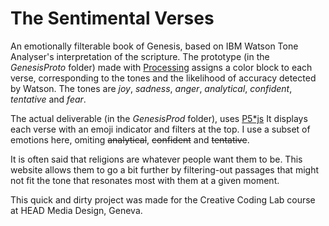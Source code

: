 # The Sentimental Verses
An emotionally filterable book of Genesis, based on IBM Watson Tone Analyser's interpretation of the scripture. The prototype (in the _GenesisProto_ folder) made with [Processing](http://processing.org) assigns a color block to each verse, corresponding to the tones and the likelihood of accuracy detected by Watson. The  tones are _joy_, _sadness_, _anger_, _analytical_, _confident_, _tentative_ and _fear_. 

The actual deliverable (in the _GenesisProd_ folder), uses [P5*js](https://p5js.org) It displays each verse with an emoji indicator and filters at the top. I use a subset of emotions here, omiting ~~analytical~~, ~~confident~~ and ~~tentative~~.

It is often said that religions are whatever people want them to be. This website allows them to go a bit further by filtering-out passages that might not fit the tone that resonates most with them at a given moment.

This quick and dirty project was made for the Creative Coding Lab course at HEAD Media Design, Geneva.